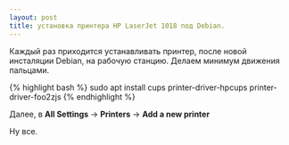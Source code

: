 ```yaml
---
layout: post
title: установка принтера HP LaserJet 1018 под Debian.
---
```


Каждый раз приходится устанавливать принтер, после новой инсталяции Debian, на рабочую станцию. 
Делаем минимум движения пальцами.

{% highlight bash %}
sudo apt install cups printer-driver-hpcups printer-driver-foo2zjs
{% endhighlight %}

Далее, в **All Settings** -> **Printers** -> **Add a new printer**

Ну все.
